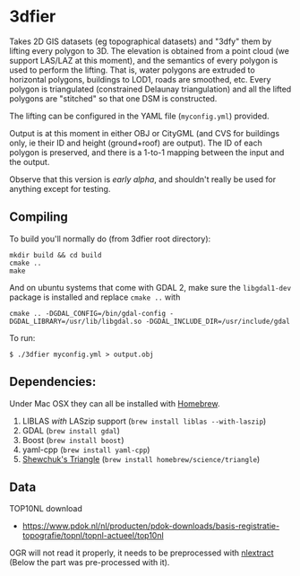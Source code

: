 # 3dfier

Takes 2D GIS datasets (eg topographical datasets) and "3dfy" them by lifting every polygon to 3D.
The elevation is obtained from a point cloud (we support LAS/LAZ at this moment), and the semantics of every polygon is used to perform the lifting.
That is, water polygons are extruded to horizontal polygons, buildings to LOD1, roads are smoothed, etc.
Every polygon is triangulated (constrained Delaunay triangulation) and all the lifted polygons are "stitched" so that one DSM is constructed.

The lifting can be configured in the YAML file (`myconfig.yml`) provided.

Output is at this moment in either OBJ or CityGML (and CVS for buildings only, ie their ID and height (ground+roof) are output).
The ID of each polygon is preserved, and there is a 1-to-1 mapping between the input and the output. 

Observe that this version is *early alpha*, and shouldn't really be used for anything except for testing.

## Compiling

To build you'll normally do (from 3dfier root directory):

```
mkdir build && cd build
cmake ..
make
```

And on ubuntu systems that come with GDAL 2, make sure the `libgdal1-dev` package is installed and replace `cmake ..` with 
```
cmake .. -DGDAL_CONFIG=/bin/gdal-config -DGDAL_LIBRARY=/usr/lib/libgdal.so -DGDAL_INCLUDE_DIR=/usr/include/gdal
```

To run:

`$ ./3dfier myconfig.yml > output.obj`

## Dependencies:

Under Mac OSX they can all be installed with [Homebrew](http://brew.sh).

  1. LIBLAS *with* LASzip support (`brew install liblas --with-laszip`)
  2. GDAL (`brew install gdal`)
  3. Boost (`brew install boost`)
  4. yaml-cpp (`brew install yaml-cpp`)
  5. [Shewchuk's Triangle](http://www.cs.cmu.edu/%7Equake/triangle.html) (`brew install homebrew/science/triangle`)

## Data

TOP10NL download

  - https://www.pdok.nl/nl/producten/pdok-downloads/basis-registratie-topografie/topnl/topnl-actueel/top10nl

OGR will not read it properly, it needs to be preprocessed with [nlextract](https://github.com/opengeogroep/NLExtract/tree/top10_v1_2/top10nl/etl) (Below the part was pre-processed with it).





  
